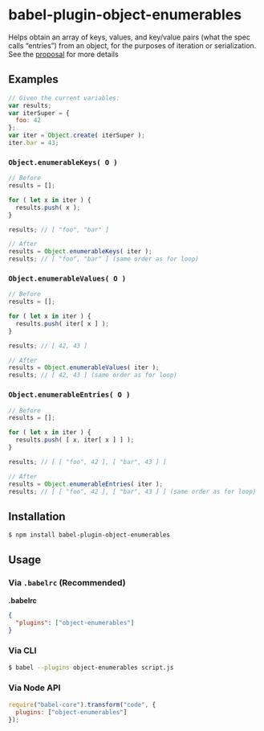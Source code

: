 # babel-plugin-object-enumerables

Helps obtain an array of keys, values, and key/value pairs (what the spec calls
“entries”) from an object, for the purposes of iteration or serialization.  See
the [proposal](https://github.com/leobalter/object-enumerables) for more details

## Examples

```js
// Given the current variables:
var results;
var iterSuper = {
  foo: 42
};
var iter = Object.create( iterSuper );
iter.bar = 43;
```

### `Object.enumerableKeys( O )`

```js
// Before
results = [];

for ( let x in iter ) {
  results.push( x );
}

results; // [ "foo", "bar" ]

// After
results = Object.enumerableKeys( iter );
results; // [ "foo", "bar" ] (same order as for loop)
```

### `Object.enumerableValues( O )`

```js
// Before
results = [];

for ( let x in iter ) {
  results.push( iter[ x ] );
}

results; // [ 42, 43 ]

// After
results = Object.enumerableValues( iter );
results; // [ 42, 43 ] (same order as for loop)
```

### `Object.enumerableEntries( O )`

```js
// Before
results = [];

for ( let x in iter ) {
  results.push( [ x, iter[ x ] ] );
}

results; // [ [ "foo", 42 ], [ "bar", 43 ] ]

// After
results = Object.enumerableEntries( iter );
results; // [ [ "foo", 42 ], [ "bar", 43 ] ] (same order as for loop)
```

## Installation

```sh
$ npm install babel-plugin-object-enumerables
```

## Usage

### Via `.babelrc` (Recommended)

**.babelrc**

```json
{
  "plugins": ["object-enumerables"]
}
```

### Via CLI

```sh
$ babel --plugins object-enumerables script.js
```

### Via Node API

```javascript
require("babel-core").transform("code", {
  plugins: ["object-enumerables"]
});
```
